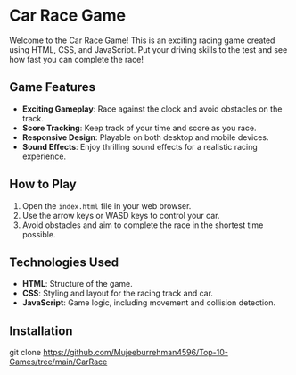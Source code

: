# Car Race Game

Welcome to the Car Race Game! This is an exciting racing game created using HTML, CSS, and JavaScript. Put your driving skills to the test and see how fast you can complete the race!

## Game Features

- **Exciting Gameplay**: Race against the clock and avoid obstacles on the track.
- **Score Tracking**: Keep track of your time and score as you race.
- **Responsive Design**: Playable on both desktop and mobile devices.
- **Sound Effects**: Enjoy thrilling sound effects for a realistic racing experience.

## How to Play

1. Open the `index.html` file in your web browser.
2. Use the arrow keys or WASD keys to control your car.
3. Avoid obstacles and aim to complete the race in the shortest time possible.

## Technologies Used

- **HTML**: Structure of the game.
- **CSS**: Styling and layout for the racing track and car.
- **JavaScript**: Game logic, including movement and collision detection.

## Installation

   git clone https://github.com/Mujeeburrehman4596/Top-10-Games/tree/main/CarRace

